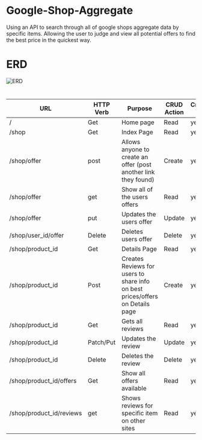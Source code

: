 # Google-Shop-Aggregate
Using an API to search through all of google shops aggregate data by specific items. Allowing the user to judge and view all potential offers to find the best price in the quickest way.

# ERD
![ERD]([https://imgur.com/a/KWIJ09B](https://imgur.com/vxVkdMM))

# 
| URL                      	| HTTP Verb 	| Purpose                                                                       	| CRUD Action 	| Created Yet 	|
|--------------------------	|-----------	|-------------------------------------------------------------------------------	|-------------	|-------------	|
| /                        	| Get       	| Home page                                                                     	| Read        	| yes        	|
| /shop                    	| Get       	| Index Page                                                                    	| Read        	| yes         	|
| /shop/offer              	| post      	| Allows anyone to create an offer (post another link they found)         	      | Create      	| yes         	|
| /shop/offer              	| get       	| Show all of the users offers                                                  	| Read        	| yes         	|
| /shop/offer              	| put       	| Updates the users offer                                                       	| Update      	| yes         	|
| /shop/user_id/offer      	| Delete    	| Deletes users offer                                                           	| Delete      	| yes        	|
| /shop/product_id         	| Get       	| Details Page                                                                  	| Read        	| yes         	|
| /shop/product_id         	| Post      	| Creates Reviews for users to share info on best prices/offers on Details page 	| Create      	| yes         	|
| /shop/product_id         	| Get       	| Gets all reviews                                                              	| Read        	| yes        	|
| /shop/product_id         	| Patch/Put 	| Updates the review                                                            	| Update      	| yes          	|
| /shop/product_id         	| Delete    	| Deletes the review                                                            	| Delete      	| yes          	|
| /shop/product_id/offers  	| Get       	| Show all offers available                                                     	| Read        	|yes         	|
| /shop/product_id/reviews 	| get       	| Shows reviews for specific item on other sites                                	| Read        	| yes         	|
#
